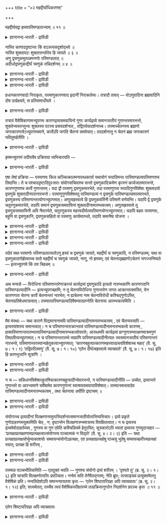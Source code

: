 +++
title = "०२ महद्दीर्घाधिकरणम्"

+++

महद्दीर्घवद्वा ह्रस्वपरिमण्डलाभ्याम् ॥ ११ ॥  
<details><summary>ज्ञानानन्द-भारती - द्राविडी</summary>

महत्तीर्क्कवत्वा ह्रस्वबरि मण्डलाप्याम् ॥ ११ ॥
</details>

नास्ति काणाददृष्टान्तः किं वाऽस्त्यसदृशोद्भवे ॥  
नास्ति शुक्लापटः शुक्लात्तन्तोरेव हि जायते ॥ ३ ॥  
अणु द्व्यणुकमुत्पन्नमनणोः परिमण्डलात् ॥  
अदीर्धाद्व्यणुकाद्दीर्घं त्र्यणुकं तन्निदर्शनम् ॥ ४ ॥  
<details><summary>ज्ञानानन्द-भारती - द्राविडी</summary>

--वैयासिग न्यायमाला
</details>

<details><summary>ज्ञानानन्द-भारती - द्राविडी</summary>

(पिरह्मम् जगत् कारणमायिरुक्कलामॆऩ्बदु) कारणत्तैप्पोल् इल्लाददु उण्डागलामॆऩ्बदऱ्कु कणादर्गळिऩ् मदत्तिल् तिरुष्टान्दम् इल्लैया? अल्लदु इरुक्किऱदा? किडैयादु, वॆळुप्पायुळ्ळ नूलिलिरुन्दु वॆळुप्पायुळ्ळ वस्तिरम् ताऩे उण्डागिऱदु?
</details>

<details><summary>ज्ञानानन्द-भारती - द्राविडी</summary>

अणुवल्लाद परिमण्डलत्तिलिरुन्दु त्व्यणुगम् उण्डागिऱदु; नीळमॆऩ्ऱ अळविल्लाद त्व्यणुगत्तिलिरुन्दु नीळम् ऎऩ्ऱ अळवुळ्ळ त्र्यणुगम् उण्डागिऱदु (ऎऩ्ऱु अवर्गळ् सॊल्वदाल्) अदुवे (ऎङ्गळुक्कु) तिरुष्टान्दम्।
</details>

प्रधानकारणवादो निराकृतः, परमाणुकारणवाद इदानीं निराकर्तव्यः। तत्रादौ तावत् — योऽणुवादिना ब्रह्मवादिनि दोष उत्प्रेक्ष्यते, स प्रतिसमाधीयते ।

<details><summary>ज्ञानानन्द-भारती - द्राविडी</summary>

पिरदाऩम् (जगत्तिऱ्कुक्) कारणमॆऩ्ऱु सॊल्लुम् वादम् निरागरिक्कप्पट्टुविट्टदु। इप्पॊऴुदु परमाणु कारणम् ऎऩ्ऱ वादम् निरागरिक्क वेण्डियदायिरुक्किऱदु। अदिल् मुदलिल् अणु कारणमॆऩ्ऱु सॊल्बवराल् पिरह्मम् कारणम् ऎऩ्ऱु सॊल्बवरिडम् ऎन्द तोषम् एऱ्ऱिच्चॊल्लप् पडुगिऱदो; अदऱ्कु समादाऩम् सॊल्लप्पडुगिऱदु।
</details>

तत्रायं वैशेषिकाणामभ्युपगमः कारणद्रव्यसमवायिनो गुणाः कार्यद्रव्ये समानजातीयं गुणान्तरमारभन्ते, शुक्लेभ्यस्तन्तुभ्यः शुक्लस्य पटस्य प्रसवदर्शनात् , तद्विपर्ययादर्शनाच्च। तस्माच्चेतनस्य ब्रह्मणो जगत्कारणत्वेऽभ्युपगम्यमाने, कार्येऽपि जगति चैतन्यं समवेयात्। तददर्शनात्तु न चेतनं ब्रह्म जगत्कारणं भवितुमर्हतीति ।

<details><summary>ज्ञानानन्द-भारती - द्राविडी</summary>

अव्विषयत्तिल् वैसेषिगर्गळाल् ऒप्पुक् कॊळ्ळप्पडुवदु इदु-कारणमायिरुक्कुम् तिरवियत्तिल् समवायिगळाऩ (पिरिक्कमुडियामल् ऒट्टियिरुक्किऱ) कुणङ्गळ् कारियमायिरुक्कुम् तिरवियत्तिल् तङ्गळुक्कु समाऩ जादियायुळ्ळ वेऱु कुणङ्गळै आरम्बिक्किऩ् ऱऩ (उण्डु पण्णुगिऩ्ऱऩ); वॆळुप्पायुळ्ळ नूल्गळिलिरुन्दु वॆळुप्पायुळ्ळ वस्तिरम् उण्डावदु पार्क्कप्पडुवदिऩालुम्, अदऱ्कु माऱागप्पार्क्कप्पडाद तिऩालुम्। आगैयाल् सेदऩमायिरुक्किऱ पिरह्मत्तिऱ्कु जगत्तिऩ् कारणमायिरुक्कुम् तऩ्मै ऒप्पुक्कॊळ्व ताऩाल् कार्यमायुळ्ळ जगत्तिलुम् सैदऩ्यम् कूडवे यॊट्टि वर वेण्डुम्। आऩाल् अव्विदम् काणाद तिऩाल्, सेदऩमाऩ पिरह्मम् जगत्तिऩ् कारणमा यिरुप्पदु न्यायमिल्लै ऎऩ्ऱु।
</details>

इममभ्युपगमं तदीययैव प्रक्रियया व्यभिचारयति —

<details><summary>ज्ञानानन्द-भारती - द्राविडी</summary>

इव्विदम् ऒप्पुक्कॊळ्वदु, अवर्गळुडैय पिरक्रियैप्पडिक्के (व्यवहाररीदियैक्कॊण्डे), वियबिसरिक्किऱदु (पिसगायिरुक्किऱदु) ऎऩ्ऱु ऎडुत्तुक् काट्टुगिऱदु (इन्द सूत्रम्)।
</details>

एषा तेषां प्रक्रिया — परमाणवः किल कञ्चित्कालमनारब्धकार्या यथायोगं रूपादिमन्तः पारिमाण्डल्यपरिमाणाश्च तिष्ठन्ति। ते च पश्चाददृष्टादिपुरःसराः संयोगसचिवाश्च सन्तो द्व्यणुकादिक्रमेण कृत्स्नं कार्यजातमारभन्ते, कारणगुणाश्च कार्ये गुणान्तरम्। यदा द्वौ परमाणू द्व्यणुकमारभेते, तदा परमाणुगता रूपादिगुणविशेषाः शुक्लादयो द्व्यणुके शुक्लादीनपरानारभन्ते। परमाणुगुणविशेषस्तु पारिमाण्डल्यं न द्व्यणुके पारिमाण्डल्यमपरमारभते, द्व्यणुकस्य परिमाणान्तरयोगाभ्युपगमात्। अणुत्वह्रस्वत्वे हि द्व्यणुकवर्तिनी परिमाणे वर्णयन्ति। यदापि द्वे द्व्यणुके चतुरणुकमारभेते, तदापि समानं द्व्यणुकसमवायिनां शुक्लादीनामारम्भकत्वम्। अणुत्वह्रस्वत्वे तु द्व्यणुकसमवायिनी अपि नैवारभेते, चतुरणुकस्य महत्त्वदीर्घत्वपरिमाणयोगाभ्युपगमात्। यदापि बहवः परमाणवः, बहूनि वा द्व्यणुकानि, द्व्यणुकसहितो वा परमाणुः कार्यमारभते, तदापि समानैषा योजना ।

<details><summary>ज्ञानानन्द-भारती - द्राविडी</summary>

(मुऩ् पादत्तिल् सेदऩमाऩ पिरह्मत्तिलिरुन्दु विलक्षणमाऩ असेदऩमाऩ जगत् उण्डागलाम् ऎऩ्बदऱ्कु ‘साणत्तिलिरुन्दु तेळ्गळ् उण्डागिऩ्ऱऩ' इदु मुदलाऩ तिरुष्टान्दङ्गळैक् काट्टि साङ्ग् यऩुक्कु समादाऩम् कूऱि इन्द पादत्तिल् मुदल् अदिगर णत्तिल् साङ्ग्यऩुडैय पिरदाऩ कारण वादत्तिल् पल तोषङ्गळ् कूऱप्पट्टऩ। इन्द अदिगरणत्तिल् तार्गिगर्गळुम्गूड विलक्षणमाऩ कारियगारण पावत्तै ऒप्पुक्कॊण्डिरुप्पदाल् पिरह्मगारणवाद त्तिल् इदै अवर्गळ् तोषमागक् कूऱ मुडियादु ऎऩ्बदैक्काट्टि विट्टु अडुत्त अदिगरणत्तिल् परमाणुगारण वादत्तिल् तोषङ्गळ् कूऱप्पडुगिऩ्ऱऩ। तऩ् पक्षत्तै स्ताबिप्पदै पिरदाऩमागक् कॊण्ड मुदल् पादत्तिल् ताऩ् इन्द अदिगरणम् पॊरुन्दुम् आऩालुम् मुऩ् अदिगरणत्तिल् सुग, तुक्क मोहङ्गळ् मऩदिल् उळ्ळऩवे तविर पिरबञ्जत्तिलिल्लै। आगैयाल् सुग, तुक्क मोहगारणमाऩ सत्वरजस् तमो कुणस्वरूबमाऩ पिरदाऩम् पिरबञ्जत्तिऱ्कुक् कारणमागादु ऎऩ्ऱु कूऱप्पट्टदु। अप्पडियाऩाल् पिरह्मत्तिलुळ्ळ सैदऩ्यत्तिऱ्कु पिरबञ्जत्तिल् तॊडर्बु इल्लाददाल् सेदऩमाऩ पिरह्मम् जगत् कारणमागादु ऎऩ्ऱु नैयायिगळ् कूऱुम् तोषत्तिऱ्कु परिहारम् इन्द अदिगरणत्तिल् कूऱप्पडुगिऱदु। मुऩ् पादत्तिल् उळ्ळ सिष्टाबरिक्रहादिगरणत्तिऩ् विस्तारम् ताऩ् इदु।
</details>

<details><summary>ज्ञानानन्द-भारती - द्राविडी</summary>

जडमाऩ पिरबञ्जत्तिऱ्कु सेदऩमाऩ पिरह्मम् कारणमागलाम्। उलगिल् कार्य कारणङ्गळुक्कुळ् वैलक्षण्यम् इरुक्कलाम्। इदु तोषमिल्लै ऎऩ्बदु वेदान्दिगळिऩ् तीर्माऩम्। वॆळ्ळैयाऩ नूल्गळि लिरुन्दु वॆळ्ळैयाऩ वस्तिरमे उण्डावदाल् कारणत्तैक् काट्टिलुम् कार्यम् विलक्षणमाग इरुक्कमुडियादु। कारण कुणङ्गळ् कारियत्तिल् वरुम्। आगवे विलक्षणमाऩ सेदऩ पिरह्मम् कारणम् आगादु ऎऩ्बदु नैयायिगऩिऩ् पूर्वबक्षम्।
</details>

<details><summary>ज्ञानानन्द-भारती - द्राविडी</summary>

तार्गिगऩुम् सिल इडङ्गळिल् कारण विलक्ष णमाऩ कारियत्तै ऒप्पुक्कॊण्डिरुक्किऱाऩ्। इरण्डु परमाणुक्कळ् सेर्न्दु ऒरु त्व्यणुगत्तै उण्डु पण्णुवदाग अवऩ् सॊल्गिऱाऩ्। आऩाल् परमाणुक् कळिलुळ्ळ पारिमाण्डल्यम् अदावदु परमाणु परिमाणम् कारियमाऩ त्व्यणुगत्तिल् वरुवदिल्लै। कारियमाऩ त्व्यणुगत्तिलुळ्ळ अणुबरिमाणम् कारणमाऩ परमाणुविल् इल्लै। इदु पोल् अणु परिमाणमुळ्ळ ह्रस्वमाऩ मूऩ्ऱु त्व्यणुगङ्गळ् सेर्न्दु विलक्षणमाऩ महत्तायुम् तीर्क्कमायुमुळ्ळ त्र्यणुगङ्गळ् उण्डागिऩ्ऱऩ। इव्वाऱु कारण विलक्षणमाऩ कारियत्तै ऒप्पुक्कॊण्डिरुप्पदाल् विलक्षणमाऩ जडमाऩ जगत्तिऱ्कु सेदऩमाऩ पिरह्मत्तै कारणमागच् चॊल्वदल् वैलक्षण् यत्तै तोषमाग तार्गिगऩुम् कूऱ मुडियादु ऎऩ्बदु सित्तान्दम्)।
</details>

<details><summary>ज्ञानानन्द-भारती - द्राविडी</summary>

अवर्गळुडैय पिरक्रियै इदु परमाणुक्कळ् सिऱिदु कालम् कार्यत्तै आरम्बिक्कादवैगळाग, अदऱ्कुत् तक्कबडि रूबम् मुदलाऩदुडऩ् कूडिऩवैगळाग, पारिमाण्डल्य (परमाणुविऱ्कु एऱ्पट्ट परिमाणम् (अळवु) उळ्ळवैगळाग इरुक्किऩ्ऱऩ। पिऱ्पाडु अवैगळे अदिरुष्टम् (जीवर्गळुडैय पुण्णियम् पाबम्) मुदलाऩदै मुऩ्ऩिट्टु, सम्योगत्तै (सेर्क्कैयै) उदवियागक्कॊण्डु, त्व्यणुगम् (इरण्डणु सेर्न्ददु) मुदलिय किरममाग ऎल्ला कार्य समुदायत्तैयुम् आरम्बिक्किऩ्ऱऩ; कारणत्तिऩ् कुणङ्गळुम् कार्यत्तिल् वेऱु कुणङ्गळै (आरम्बिक्किऩ्ऱऩ) ऎप्पॊऴुदु इरण्डु परमाणुक्कळ् (सेर्न्दु ऒरु) त्व्यणुगत्तै आरम्बिक्किऩ्ऱऩवो, अप्पॊऴुदु परमाणुक्कळिलुळ्ळ रूबम् मुदलिय कुण विसेषङ्गळाऩ (अदावदु) वॆळुप्पु मुदलियवै, त्व्यणुगत्तिल् वेऱु वॆळुप्पु मुदलियवैगळै आरम्बिक्किऩ्ऱऩ; आऩाल्, परमाणुविऩ् कुण विसेषमागिय पारिमाण्डल्यम् तव्यणुगत्तिल् वेऱु पारिमाण्डल्यत्तै उण्डुबण्णुवदिल्लै, त्व्यणु कत्तिऱ्कु वेऱु परिमाणत्तिऩ् सेर्क्कै ऒप्पुक् कॊळ्ळप्पडुवदाल् सिऱियदाग इरुक्कुम् तऩ्मै ह्रस्वत्तऩ्मै इवैगळैयल्लवा त्व्यणुगत् तिलुळ्ळ परिमाणङ्गळाग सॊल्गिऱार्गळ्? अप्पडिये इरण्डु इरण्डु त्व्यणुगङ्गळ् (सेर्न्दु ऒरु) सदुरणुगत्तै ऎप्पॊऴुदु उण्डुबण्णुगिऩ्ऱऩवो, अप्पॊऴुदुम् त्व्यणुगङ्गळिल् समवायियाऩ वॆळुप्पु मुदलियवैगळुक्कु (सदुरणुगत्तिल्) समाऩजादियाऩ वॆळुप्पु मुदलियवैगळै) उण्डुबण्णुम् तऩ्मै समाऩमे; आऩाल् त्व्यणुगङ्गळिल् समवायियायुळ्ळ अणुत्तऩ्मै ह्रस्वमायिरुक्कुम् तऩ्मै इवै मात्तिरम् (कार्यत्तिल् वेऱे) आरम्बिप्पदे किडैयादु। सदुरणुगत्तिऱ्कु पॆरियदॆऩ्ऱ तऩ्मै नीळम् ऎऩ्ऱ तऩ्मै आगिय परिमाणङ्गळुडैय सेर्क्कैयॆऩ्ऱु ऒप्पुक्कॊळ्वदाल्। अप्पडिये, पल परमाणुक्कळो, पल त्व्यणुगङ्गळो, त्व्यणुगत्तुडऩ् सेर्न्द परमाणुवो ऎप्पॊऴुदु कार्यत्तै आरम्बिक् किऩ्ऱऩवो, अप्पॊऴुदुम् कूड इन्द रीदि समाऩमे।
</details>

तदेवं यथा परमाणोः परिमण्डलात्सतोऽणु ह्रस्वं च द्व्यणुकं जायते, महद्दीर्घं च त्र्यणुकादि, न परिमण्डलम्; यथा वा द्व्यणुकादणोर्ह्रस्वाच्च सतो महद्दीर्घं च त्र्यणुकं जायते, नाणु, नो ह्रस्वम्; एवं चेतनाद्ब्रह्मणोऽचेतनं जगज्जनिष्यते — इत्यभ्युपगमे किं तव च्छिन्नम् ॥

<details><summary>ज्ञानानन्द-भारती - द्राविडी</summary>

इव्विदमिरुप्पदाल्, परिमण्डलमायिरुक्किऱ परमाणुविलिरुन्दु अणुवायु ह्रस्वमायुमुळ्ळ त्व्यणुगम् ऎप्पडि उण्डागिऱदो, पॆरिदागवुम् नीळमायुमुळ्ळ त्र्यणुगम् मुदलियदुम् (ऎप्पडि उण्डागिऱदो), आऩाल् परिमण्डलत्तऩ्मै उण्डागिऱदिल्लैयो; अल्लदु, ऎप्पडि अणुवायुम् ह्रस्वमायुमुळ्ळ त्व्यणुगत्तिलिरुन्दु पॆरिदायुम् नीळमायुमुळ्ळ त्र्यणुगम् उण्डागिऱदु, आऩाल् अणुत्तऩ्मै उण्डावदिल्लै, ह्रस्वत्तऩ्मैयुम् उण्डावदिल्लैयो; अव्विदमागवे सेदऩमायि रुक्किऱ पिरह्मत्तिलिरुन्दु असेदऩमाऩ जगत् पिऱक्कुम् ऎऩ्ऱु ऒप्पुक्कॊळ्वदिल् उऩक्कु ऎऩ्ऩ कॆट्टु विडुगिऱदु?’
</details>

अथ मन्यसे — विरोधिना परिमाणान्तरेणाक्रान्तं कार्यद्रव्यं द्व्यणुकादि इत्यतो नारम्भकाणि कारणगतानि पारिमाण्डल्यादीनि — इत्यभ्युपगच्छामि; न तु चेतनाविरोधिना गुणान्तरेण जगत आक्रान्तत्वमस्ति, येन कारणगता चेतना कार्ये चेतनान्तरं नारभेत; न ह्यचेतना नाम चेतनाविरोधी कश्चिद्गुणोऽस्ति, चेतनाप्रतिषेधमात्रत्वात्। तस्मात्पारिमाण्डल्यादिवैषम्यात्प्राप्नोति चेतनाया आरम्भकत्वमिति ।

<details><summary>ज्ञानानन्द-भारती - द्राविडी</summary>

अल्लदु, "कार्य तिरवियमाऩ त्व्यणुगम् मुदलियदु (कारणदिरवियत्तिऩ् परिमाणत्तिऱ्कु) विरोदियाऩ वेऱु परिमाणत्तिऩाल् आक्रान्दमाय् (वियाबिक्कप्पट्टदाय्) इरुक्किऱबडियाल्, कारणत्ति लुळ्ळ पारिमाण्डल्यम् मुदलियवैगळ् (कार्यत्तिल् समाऩजादियाऩ पारिमाण्डल्यम् मुदलियदै) उण्डु पण्णुवदिल्लैयॆऩ्ऱु सॊल्गिऱेऩ्; सैदऩ्यत्तिऱ्कु विरोदमायुळ्ळ ऎन्द वेऱु कुणत्तिऩालुम् जगत्तिऱ्कु वियाबिक्कप्पट्टिरुक्कुम् तऩ्मैयिल्लैये? अव्विद मिरुन्दालऩ्ऱो कारणत् तिलुळ्ळ सैदऩ्यम् कारियत्तिल् वेऱु सैदऩ्यत्तै उण्डु पण्णामलिरुक्कुम्। एऩॆऩ्ऱाल्, असेदऩत्तऩ्मै ऎऩ्बदु सैदऩ्यत्तिऱ्कु विरोदमायुळ्ळ ऒरु कुणम् आगादु, अदु सैदऩ्यत्तै मऱुप्पदेयागुमाऩदाल्। आगैयाल् पारिमाण्डल्यम् मुदलियदिलिरुन्दु सैदऩ्यम् वित्यासप्पडुवदाल्, सैदऩ्यत्तिऱ्कु (समाऩ जादियाऩ सैदऩ्यत्तै) उण्डु पण्णक्कूडिय तऩ्मै उण्डु”।
</details>

मैवं मंस्थाः — यथा कारणे विद्यमानानामपि पारिमाण्डल्यादीनामनारम्भकत्वम् , एवं चैतन्यस्यापि — इत्यस्यांशस्य समानत्वात्। न च परिमाणान्तराक्रान्तत्वं पारिमाण्डल्यादीनामनारम्भकत्वे कारणम् , प्राक्परिमाणान्तरारम्भात्पारिमाण्डल्यादीनामारम्भकत्वोपपत्तेः; आरब्धमपि कार्यद्रव्यं प्राग्गुणारम्भात्क्षणमात्रमगुणं तिष्ठतीत्यभ्युपगमात्। न च परिमाणान्तरारम्भे व्यग्राणि पारिमाण्डल्यादीनीत्यतः स्वसमानजातीयं परिमाणान्तरं नारभन्ते, परिमाणान्तरस्यान्यहेतुकत्वाभ्युपगमात्; ‘कारणबहुत्वात्कारणमहत्त्वात्प्रचयविशेषाच्च महत्’ (वै. सू. ७। १। ९) ‘तद्विपरीतमणु’ (वै. सू. ७। १। १०) ‘एतेन दीर्घत्वह्रस्वत्वे व्याख्याते’ (वै. सू. ७। १। १७) इति हि काणभुजानि सूत्राणि ।

<details><summary>ज्ञानानन्द-भारती - द्राविडी</summary>

ऎऩ्ऱु निऩैप्पायेयाऩाल्, अव्विदम् निऩैक्कादे। ऎप्पडि कारणत्तिलिरुन्द पोदिलुम् पारिमाण्डल्यम् मुदलियवैगळुक्कु उण्डु पण्णुम् तऩ्मैयिल्लैयो, अव्विदमे सैदऩ्यत्तिऱ्कुम् ऎऩ्ऱ अंसत्तिल् समाऩत्तऩ्मैयिरुप्पदाल्।
</details>

<details><summary>ज्ञानानन्द-भारती - द्राविडी</summary>

मेलुम्, पारिमाण्डल्यम् मुदलियवैगळुक्कु उण्डु पण्णक्कूडाद तऩ्मैक्कुक् कारणम् (कार्यत्तिल्) वेऱु परिमाणत्तिऩाल् वियाबिक्कप्पट्टि रुप्पदु ऎऩ्बदिल्लै; वेऱु परिमाणम् एऱ्पडुवदऱ्कु मुऩ्ऩमेये पारिमाण्डल्यम् मुदलियवैगळुक्कु उण्डुबण्णुम् तऩ्मै पॊरुन्दक्कूडियदाल्। कार्य तिरवियम् आरम्बिक्कप्पट्टु विट्टबोदिलुम् (अदिल्) कुणम् एऱ्पडुवदऱ्कु मुऩ् ऒरुक्षणगालम् कुणमऱ्ऱु इरुप्पदाग ऒप्पुक्कॊळ्ळप्पडुवदाल्, पारिमाण्डल्यम् मुदलियवै कारियत्तिल् वेऱु परिमाणङ्गळै आरम्बिप्पदिल् ईडुबट्टवै। आगैयाल् तऩक्कु समाऩ जादीयमाऩ: वेऱु परिमाणङ्गळै आरम्बिप्पदिल्लै ऎऩ्ऱु कूऱ मुडियादु। (अन्द) वेऱु परिमाणत्तिऱ्कु वेऱु कारणमॆऩ्ऱु ऒप्पुक्कॊळ्वदाल्, "कारणम् पलवाऩदिऩालुम् कारणम् पॆरिदाऩदिऩालुम् पिरसय विसेषत्तिऩालुम् (कूट्टम् सेरुवदु, अवयवङ्गळ् सेरुवदु, पॆरुमऩावादु मुदलियदिऩालुम्) पॆरिदागुम्;" (वैसेषिग सूत्रम् VII १-९), "अदऱ्कु माऱायिरुप्पदु अणु” (वै। सू, VII १-१०), “इदिऩाल् नीळत्तऩ्मै कुऱुगिऩत्तऩ्मै विळक्कप् पट्टऩ" (वै। सू। VII १-१७) ऎऩ्ऱल्लवा, कणादरिऩ् (वैसेषिग) सूत्रङ्गळ्?
</details>

न च — सन्निधानविशेषात्कुतश्चित्कारणबहुत्वादीन्येवारभन्ते, न पारिमाण्डल्यादीनीति — उच्येत, द्रव्यान्तरे गुणान्तरे वा आरभ्यमाणे सर्वेषामेव कारणगुणानां स्वाश्रयसमवायाविशेषात्। तस्मात्स्वभावादेव पारिमाण्डल्यादीनामनारम्भकत्वम् , तथा चेतनाया अपीति द्रष्टव्यम् ॥

<details><summary>ज्ञानानन्द-भारती - द्राविडी</summary>

एदो सन्निदाऩत्तिऩ् (समीबत्तिल् इरुप्पदु, तळ्ळियिरुप्पदु ऎऩ्बदिऩ्) वित्यासत्तिऩाल्, कारणत्तिलुळ्ळ पहुत्वम् मुदलियवै ताऩ् (कार्यत्तिल् सजादीय कुणत्तै) उण्डु पण्णुगिऱदु, पारिमाण्डल्यम् मुदलियदु उण्डु पण्णुवदिल्लै, ऎऩ्ऱुम् सॊल्लमुडियादु ; वेऱु तिरवियमो वेऱु कुणमो आरम्बिक्कप्पडुम्बोदु कारणत्तिलुळ्ळ ऎल्ला कुणङ्गळुक्कुमे तङ्गळ् आसिरयत्तुडऩ् (कारण तिरवियत्तुडऩ्) समवायम् ऎऩ्ऱ सम्बन्दत्तिल् वित्यासमिल्लाददिऩाल्।
</details>

<details><summary>ज्ञानानन्द-भारती - द्राविडी</summary>

आगैयाल् पारिमाण्डल्यम् मुदलियवै कळुक्कु उण्डु पण्णुम् तऩ्मैयिल्लामलिरुप्पदु स्वबावत्तिऩाल् ताऩ्। अदे मादिरि सैदऩ्यत्तिऱ्कुम् ऎऩ्ऱु अऱियवुम्।
</details>

संयोगाच्च द्रव्यादीनां विलक्षणानामुत्पत्तिदर्शनात्समानजातीयोत्पत्तिव्यभिचारः। द्रव्ये प्रकृते गुणोदाहरणमयुक्तमिति चेत् , न; दृष्टान्तेन विलक्षणारम्भमात्रस्य विवक्षितत्वात्। न च द्रव्यस्य द्रव्यमेवोदाहर्तव्यम् , गुणस्य वा गुण एवेति कश्चिन्नियमे हेतुरस्ति; सूत्रकारोऽपि भवतां द्रव्यस्य गुणमुदाजहार — ‘प्रत्यक्षाप्रत्यक्षाणामप्रत्यक्षत्वात्संयोगस्य पञ्चात्मकं न विद्यते’ (वै. सू. ४। २। २) इति — यथा प्रत्यक्षाप्रत्यक्षयोर्भूम्याकाशयोः समवयन्संयोगोऽप्रत्यक्षः, एवं प्रत्यक्षाप्रत्यक्षेषु पञ्चसु भूतेषु समवयच्छरीरमप्रत्यक्षं स्यात्; प्रत्यक्षं हि शरीरम् ,

<details><summary>ज्ञानानन्द-भारती - द्राविडी</summary>

मेलुम्, सम्योगम् (सेर्क्कै ऎऩ्ऱ कुणत्ति लिरुन्दु विलक्षणमाऩ तिरव्यङ्गळ् उण्डावदु काणप्पडुवदाल् समाऩजादियुडैयदिऱ्कु उत्पत्ति ऎऩ्बदु पिसगुगिऱदु। तिरवियम् पिरगिरुदमा यिरुक्कुम् पोदु (सम्योगमॆऩ्ऱ) कुणत्तै उदाहरिप्पदु नियाय मिल् लै, ऎऩ्ऱाल् अप्पडियल्ल, वेऱु लक्षण मुळ्ळदै आरम्बिक्कलाम् ऎऩ्बदु मात्तिरमे तिरुष्टान्दत्तिऩाल् सॊल्ल उत्तेसमाऩदाल्।
</details>

<details><summary>ज्ञानानन्द-भारती - द्राविडी</summary>

तविरवुम्, तिरवियत्तिऱ्कु तिरवियम् ताऩ् उदाहरिक्क वेण्डुम्। कुणत्तिऱ्कु कुणम् ताऩ् (उदाहरिक्क वेण्डुम्) ऎऩ्ऱु नियमऩम् सॆय्य ऎव्विद कारणमुम् किडैयादु। उङ्गळ् सूत्तिरक्काररे (कणादरे) तिरवियत्तिऱ्कु कुणत्तै उदाहरित् तिरुक्किऱार्, “पिरत्यक्षमायुळ्ळवैगळुम्, पिरत्यक्ष मिल्लाददुम् सेरुवदाऩ सम्योगम् पिरत्यक्षमिल्लाद तिऩाल्, ऐन्दैयुम् तऩ्मैयायुडैयदिल्लै” (वै। सू। IV २-२) ऎऩ्ऱु। ऎप्पडि, पिरत्यक्षमायुळ्ळ पूमियुम् पिरत्यक्षमिल्लाद आगासमुम् सेरुम् पोदु एऱ्पडुगिऱ (अवैगळुडऩ् पिरिक्क मुडियामल् ऒट्टुगिऱ) सम्योगम् (सेर्क्कै ऎऩ्बदु) पिरत्यक्षमिल्लैयो; अव्विदमे पिरत्यक्षमायुम्, पिरत्यक्षम् इल्लाददुमायुळ्ळ (पूमि, जलम्, तेजस्, वायु, आगासम् ऎऩ्ऱ) ऐन्दु पूदङ्गळोडु पिरिक्क मुडियामल् ऒट्टुगिऱ सरीरमुम् पिरत्यक्षमाय् इरुक्क मुडियादु; आऩाल् सरीरमो पिरत्यक्षमाय्त् तॆरिगिऱदु; आगैयिऩाल् अदु ऐन्दु पूदङ्गळाल् एऱ्पट्टदिल्लै ऎऩ्ऱु सम्योगमो कुणम्, सरीरमो तिरवियम्, ऎऩ्ऱु इदु सॊऩ्ऩदाग आगिऱदु।
</details>

तस्मान्न पाञ्चभौतिकमिति — एतदुक्तं भवति — गुणश्च संयोगो द्रव्यं शरीरम् । ‘दृश्यते तु’ (ब्र. सू. २। १। ६) इति चात्रापि विलक्षणोत्पत्तिः प्रपञ्चिता। नन्वेवं सति तेनैवैतद्गतम्; नेति ब्रूमः; तत्साङ्ख्यं प्रत्युक्तमेतत्तु वैशेषिकं प्रति। नन्वतिदेशोऽपि समानन्यायतया कृतः — ‘एतेन शिष्टापरिग्रहा अपि व्याख्याताः’ (ब्र. सू. २। १। १२) इति; सत्यमेतत्; तस्यैव त्वयं वैशेषिकपरीक्षारम्भे तत्प्रक्रियानुगतेन निदर्शनेन प्रपञ्चः कृतः ॥ ११ ॥

<details><summary>ज्ञानानन्द-भारती - द्राविडी</summary>

"द्रुश्यते तु" "आऩाल् काणप्पडुगिऱदे' (पिरह्म सूत्रम् २-१-६) ऎऩ्ऱु इङ्गुम् कूड विलक्षण मायिरुप्पदऱ्कु उत्पत्तियुण्डॆऩ्ऱु विस्तारमाय् सॊल्लप्पट्टु विट्टदु; अप्पडियाऩाल् अन्द सूत्तिरत्तिऩालेये इन्द विषयम् अऱियप्पट्टु विट्टदाल् इन्द सूत्रम् ऎदऱ्काग ऎऩ्ऱाल्, अप्पडियल्लवॆऩ्ऱु सॊल्गिऱोम्। अदु साङ्गियऩै उत्तेसित्तु सॊऩ्ऩ पदिल्; इदुवो वैसेषिगऩै उत्तेसित्तु (सॊल्लुम् पदिल्)।
</details>

एतेन शिष्टापरिग्रहा अपि व्याख्याताः

<details><summary>ज्ञानानन्द-भारती - द्राविडी</summary>

“इदिऩाल् सिष्टर्गळाल् ऒप्पुक् कॊळ्ळप् पडादवैगळुम् कूड नऩ्गु सॊल्लप्पट्टु विट्टदु” (पिर।सू।२-१-१२) ऎऩ्ऱु अदिनेसम् कूड (अदु पोलवे इदु ऎऩ्ऱु) समाऩमाऩ नियायत् तऩ्मैयुडैयदाग सॆय्यप्पट्टुविट्टदे? ऎऩ्ऱाल्, इदु वास्तवम्। आऩाल् वैसेषिग मदत्तै सोदिक्क आरम्बिक्कुम् पोदु अवऩुडैय पिरगिरियैयै अऩुसरित्त तिरुष्टान्दत्तिऩाल् अदे विषयत्तिऩ् विस्तारम् इङ्गु सॆय्यप्पट्टदु।
</details>

